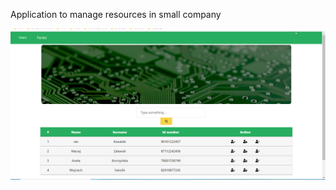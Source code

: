 Application to manage resources in small company

![screenshot](https://github.com/Maczi01/Equipy-Manager/blob/master/src/main/resources/static2/src/assets/equipy.png)

